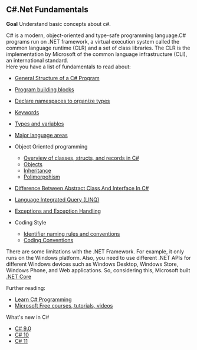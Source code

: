 ## C#.Net Fundamentals

__Goal__
Understand basic concepts about c#.

C# is a modern, object-oriented and type-safe programming language.C# programs run on .NET framework, a virtual execution system called the common language runtime (CLR) and a set of class libraries. The CLR is the implementation by Microsoft of the common language infrastructure (CLI), an international standard.  
Here you have a list of fundamentals to read about:

- [General Structure of a C# Program](https://learn.microsoft.com/en-us/dotnet/csharp/fundamentals/program-structure/)

- [Program building blocks](https://learn.microsoft.com/en-us/dotnet/csharp/tour-of-csharp/program-building-blocks)

- [Declare namespaces to organize types](https://learn.microsoft.com/en-us/dotnet/csharp/fundamentals/types/namespaces)

- [Keywords](https://learn.microsoft.com/en-us/dotnet/csharp/language-reference/keywords/)

- [Types and variables](https://learn.microsoft.com/en-us/dotnet/csharp/tour-of-csharp/#types-and-variables)

- [Major language areas](https://learn.microsoft.com/en-us/dotnet/csharp/tour-of-csharp/features)

- Object Oriented programming
  - [Overview of classes, structs, and records in C#](https://learn.microsoft.com/en-us/dotnet/csharp/fundamentals/object-oriented/)
  - [Objects](https://learn.microsoft.com/en-us/dotnet/csharp/fundamentals/object-oriented/objects)
  - [Inheritance](https://learn.microsoft.com/en-us/dotnet/csharp/fundamentals/object-oriented/inheritance)
  - [Polimorpohism](https://learn.microsoft.com/en-us/dotnet/csharp/fundamentals/object-oriented/polymorphism)

- [Difference Between Abstract Class And Interface In C#](https://unstop.com/blog/difference-between-abstract-class-and-interface-in-c-sharp)

- [Language Integrated Query (LINQ)](https://learn.microsoft.com/en-us/dotnet/csharp/linq/)

- [Exceptions and Exception Handling](https://learn.microsoft.com/en-us/dotnet/csharp/fundamentals/exceptions/)

- Coding Style
  - [Identifier naming rules and conventions](https://learn.microsoft.com/en-us/dotnet/csharp/fundamentals/coding-style/identifier-names)
  - [Coding Conventions](https://learn.microsoft.com/en-us/dotnet/csharp/fundamentals/coding-style/coding-conventions)

There are some limitations with the .NET Framework. For example, it only runs on the Windows platform. Also, you need to use different .NET APIs for different Windows devices such as Windows Desktop, Windows Store, Windows Phone, and Web applications.
So, considering this, Microsoft built [.NET Core](https://github.com/msg-CareerPaths/csharp-training/blob/main/chapters/fundamentals-netcore.md)

Further reading:
 - [Learn C# Programming](https://www.tutorialsteacher.com/csharp)
 - [Microsoft Free courses, tutorials, videos](https://dotnet.microsoft.com/en-us/learn/csharp)

What's new in C#
  - [C# 9.0](https://learn.microsoft.com/en-us/dotnet/csharp/whats-new/csharp-9)
  - [C# 10](https://learn.microsoft.com/en-us/dotnet/csharp/whats-new/csharp-10)
  - [C# 11](https://learn.microsoft.com/en-us/dotnet/csharp/whats-new/csharp-11)
